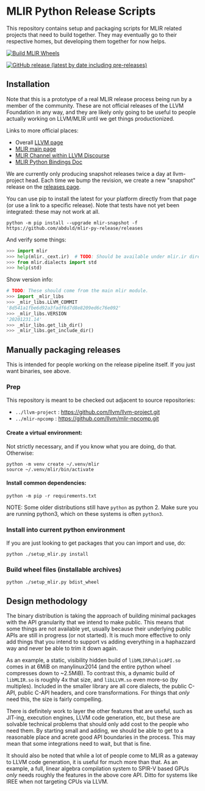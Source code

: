 # MLIR Python Release Scripts

This repository contains setup and packaging scripts for MLIR related
projects that need to build together. They may eventually go to their
respective homes, but developing them together for now helps.

[![Build MLIR Wheels](https://github.com/abduld/mlir-py-release/workflows/Build%20MLIR%20Wheels/badge.svg)](https://github.com/abduld/mlir-py-release/actions?query=workflow%3A%22Build+MLIR+Wheels%22+branch%3Amain)

[![GitHub release (latest by date including pre-releases)](https://img.shields.io/github/v/release/abduld/mlir-py-release?include_prereleases)](https://github.com/abduld/mlir-py-release/releases)


## Installation

Note that this is a prototype of a real MLIR release process being run by
a member of the community. These are not official releases of the LLVM
Foundation in any way, and they are likely only going to be useful to people
actually working on LLVM/MLIR until we get things productionized.

Links to more official places:

* Overall [LLVM page](https://llvm.org/)
* [MLIR main page](https://mlir.llvm.org/)
* [MLIR Channel within LLVM Discourse](https://llvm.discourse.group/c/mlir/31)
* [MLIR Python Bindings Doc](https://mlir.llvm.org/docs/Bindings/Python/)

We are currently only producing snapshot releases twice a day at llvm-project
head. Each time we bump the revision, we create a new "snapshot" release on
the [releases page](https://github.com/abduld/mlir-py-release/releases).

You can use pip to install the latest for your platform directly from that
page (or use a link to a specific release). Note that tests have not yet been
integrated: these may not work at all.

```shell
python -m pip install --upgrade mlir-snapshot -f https://github.com/abduld/mlir-py-release/releases
```

And verify some things:

```python
>>> import mlir
>>> help(mlir._cext.ir)  # TODO: Should be available under mlir.ir directly
>>> from mlir.dialects import std
>>> help(std)
```

Show version info:

```python
# TODO: These should come from the main mlir module.
>>> import _mlir_libs
>>> _mlir_libs.LLVM_COMMIT
'8d541a1fbe6d92a3fadf6d7d8e8209ed6c76e092'
>>> _mlir_libs.VERSION
'20201231.14'
>>> _mlir_libs.get_lib_dir()
>>> _mlir_libs.get_include_dir()
```

## Manually packaging releases

This is intended for people working on the release pipeline itself. If you
just want binaries, see above.

### Prep

This repository is meant to be checked out adjacent to source repositories:

* `../llvm-project` : https://github.com/llvm/llvm-project.git
* `../mlir-npcomp` : https://github.com/llvm/mlir-npcomp.git

#### Create a virtual environment:

Not strictly necessary, and if you know what you are doing, do that. Otherwise:

```shell
python -m venv create ~/.venv/mlir
source ~/.venv/mlir/bin/activate
```

#### Install common dependencies:

```shell
python -m pip -r requirements.txt
```

NOTE: Some older distributions still have `python` as python 2. Make sure you
are running python3, which on these systems is often `python3`.

### Install into current python environment

If you are just looking to get packages that you can import and use, do:

```shell
python ./setup_mlir.py install
```

### Build wheel files (installable archives)

```shell
python ./setup_mlir.py bdist_wheel
```

## Design methodology

The binary distribution is taking the approach of building minimal packages
with the API granularity that we intend to make public. This means that some
things are not available yet, usually because their underlying public APIs
are still in progress (or not started). It is much more effective to only
add things that you intend to support vs adding everything in a haphazzard
way and never be able to trim it down again.

As an example, a static, visibility hidden build of `libMLIRPublicAPI.so`
comes in at 6MiB on manylinux2014 (and the entire python wheel compresses down
to ~2.5MiB). To contrast this, a dynamic build of `libMLIR.so` is roughly 4x
that size, and `libLLVM.so` even more-so (by multiples). Included in the
smaller library are all core dialects, the public C-API, public C-API headers,
and core transformations. For things that *only* need this, the size is fairly
compelling.

There is definitely work to layer the other features that are useful, such
as JIT-ing, execution engines, LLVM code generation, etc, but these are
solvable technical problems that should only add cost to the people who
need them. By starting small and adding, we should be able to get to a
reasonable place and acrete good API boundaries in the process. This may mean
that some integrations need to wait, but that is fine.

It should also be noted that while a lot of people come to MLIR as a gateway
to LLVM code generation, it is useful for much more than that. As an example,
a full, linear algebra compilation system to SPIR-V based GPUs *only* needs
roughly the features in the above core API. Ditto for systems like IREE when
not targeting CPUs via LLVM.
